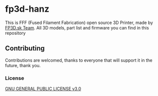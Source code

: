 # fp3d-hanz
This is FFF (Fused Filament Fabrication) open source 3D Printer, made by [FP3D.sk Team](https://fp3d.sk). All 3D models, part list and firmware you can find in this repository

## Contributing
Contributions are welcomed, thanks to everyone that will support it in the future, thank you.

### License
[GNU GENERAL PUBLIC LICENSE v3.0](https://github.com/kvostyc/fp3d-hanz/blob/main/LICENSE)
